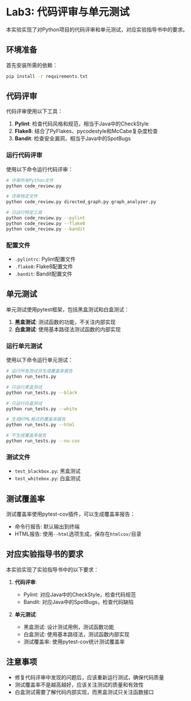 # Lab3: 代码评审与单元测试

本实验实现了对Python项目的代码评审和单元测试，对应实验指导书中的要求。

## 环境准备

首先安装所需的依赖：

```bash
pip install -r requirements.txt
```

## 代码评审

代码评审使用以下工具：

1. **Pylint**: 检查代码风格和规范，相当于Java中的CheckStyle
2. **Flake8**: 结合了PyFlakes、pycodestyle和McCabe复杂度检查
3. **Bandit**: 检查安全漏洞，相当于Java中的SpotBugs

### 运行代码评审

使用以下命令运行代码评审：

```bash
# 评审所有Python文件
python code_review.py

# 评审特定文件
python code_review.py directed_graph.py graph_analyzer.py

# 只运行特定工具
python code_review.py --pylint
python code_review.py --flake8
python code_review.py --bandit
```

### 配置文件

- `.pylintrc`: Pylint配置文件
- `.flake8`: Flake8配置文件
- `.bandit`: Bandit配置文件

## 单元测试

单元测试使用pytest框架，包括黑盒测试和白盒测试：

1. **黑盒测试**: 测试函数的功能，不关注内部实现
2. **白盒测试**: 使用基本路径法测试函数的内部实现

### 运行单元测试

使用以下命令运行单元测试：

```bash
# 运行所有测试并生成覆盖率报告
python run_tests.py

# 只运行黑盒测试
python run_tests.py --black

# 只运行白盒测试
python run_tests.py --white

# 生成HTML格式的覆盖率报告
python run_tests.py --html

# 不生成覆盖率报告
python run_tests.py --no-cov
```

### 测试文件

- `test_blackbox.py`: 黑盒测试
- `test_whitebox.py`: 白盒测试

## 测试覆盖率

测试覆盖率使用pytest-cov插件，可以生成覆盖率报告：

- 命令行报告: 默认输出到终端
- HTML报告: 使用`--html`选项生成，保存在`htmlcov/`目录

## 对应实验指导书的要求

本实验实现了实验指导书中的以下要求：

1. **代码评审**:
   - Pylint: 对应Java中的CheckStyle，检查代码规范
   - Bandit: 对应Java中的SpotBugs，检查代码缺陷

2. **单元测试**:
   - 黑盒测试: 设计测试用例，测试函数功能
   - 白盒测试: 使用基本路径法，测试函数内部实现
   - 测试覆盖率: 使用pytest-cov统计测试覆盖率

## 注意事项

- 修复代码评审中发现的问题后，应该重新运行测试，确保代码质量
- 测试覆盖率不是越高越好，应该关注测试的质量和有效性
- 白盒测试需要了解代码内部实现，而黑盒测试只关注函数接口 